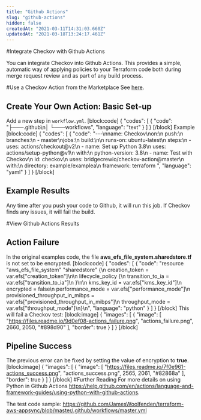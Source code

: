 ```yaml
---
title: "Github Actions"
slug: "github-actions"
hidden: false
createdAt: "2021-03-11T14:31:03.660Z"
updatedAt: "2021-03-18T13:24:17.461Z"
---
```

#Integrate Checkov with Github Actions

You can integrate Checkov into Github Actions. This provides a simple, automatic way of applying policies to your Terraform code both during merge request review and as part of any build process.

#Use a Checkov Action from the Marketplace
See [here](https://github.com/bridgecrewio/checkov-action).

## Create Your Own Action: Basic Set-up
Add a new step in `workflow.yml`.
[block:code]
{
  "codes": [
    {
      "code": "├───.github\n│   └───workflows",
      "language": "text"
    }
  ]
}
[/block]
Example
[block:code]
{
  "codes": [
    {
      "code": "---\nname: Checkov\non:\n  push:\n    branches:\n      - master\njobs:\n  build:\n\n    runs-on: ubuntu-latest\n    steps:\n      - uses: actions/checkout@v2\n      - name: Set up Python 3.8\n        uses: actions/setup-python@v1\n        with:\n          python-version: 3.8\n      - name: Test with Checkov\n        id: checkov\n        uses: bridgecrewio/checkov-action@master\n        with:\n          directory: example/examplea\n          framework: terraform ",
      "language": "yaml"
    }
  ]
}
[/block]
## Example Results
Any time after you push your code to Github, it will run this job. If Checkov finds any issues, it will fail the build.

#View Github Actions Results
## Action Failure
In the original examples code, the file **aws_efs_file_system.sharedstore.tf** is not set to be encrypted. 
[block:code]
{
  "codes": [
    {
      "code": "resource \"aws_efs_file_system\" \"sharedstore\" {\n  creation_token = var.efs[\"creation_token\"]\n\n  lifecycle_policy {\n    transition_to_ia = var.efs[\"transition_to_ia\"]\n  }\n\n  kms_key_id                      = var.efs[\"kms_key_id\"]\n  encrypted                       = false\n  performance_mode                = var.efs[\"performance_mode\"]\n  provisioned_throughput_in_mibps = var.efs[\"provisioned_throughput_in_mibps\"]\n  throughput_mode                 = var.efs[\"throughput_mode\"]\n}\n",
      "language": "python"
    }
  ]
}
[/block]
This will fail a Checkov test:
[block:image]
{
  "images": [
    {
      "image": [
        "https://files.readme.io/9d0ef08-actions_failure.png",
        "actions_failure.png",
        2660,
        2050,
        "#898d90"
      ],
      "border": true
    }
  ]
}
[/block]
## Pipeline Success
The previous error can be fixed by setting the value of encryption to **true**.
[block:image]
{
  "images": [
    {
      "image": [
        "https://files.readme.io/7f0e961-actions_success.png",
        "actions_success.png",
        2565,
        2061,
        "#82868a"
      ],
      "border": true
    }
  ]
}
[/block]
#Further Reading
For more details on using Python in Github Actions <https://help.github.com/en/actions/language-and-framework-guides/using-python-with-github-actions>.

The test code sample: <https://github.com/JamesWoolfenden/terraform-aws-appsync/blob/master/.github/workflows/master.yml>